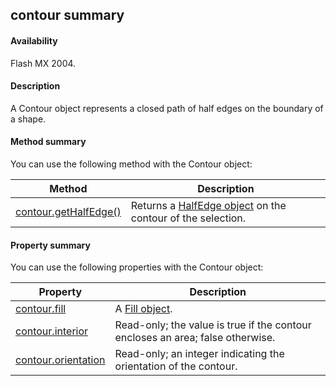 ## contour summary

#### Availability

Flash MX 2004.

#### Description

A Contour object represents a closed path of half edges on the boundary of a shape.

#### Method summary

You can use the following method with the Contour object:

| **Method**                             | **Description**                                                             |
|----------------------------------------|-----------------------------------------------------------------------------|
| [contour.getHalfEdge()](../Contour_object/contour1.md) | Returns a [HalfEdge object](../HalfEdge_object/halfEdge_summary.md) on the contour of the selection. |

#### Property summary

You can use the following properties with the Contour object:

| **Property**                         | **Description**                                                                |
|--------------------------------------|--------------------------------------------------------------------------------|
| [contour.fill](../Contour_object/contour.md)        | A [Fill object](../Fill_object/fill_summary.md).                                                |
| [contour.interior](../Contour_object/contour2.md)    | Read-only; the value is true if the contour encloses an area; false otherwise. |
| [contour.orientation](../Contour_object/contour3.md) | Read-only; an integer indicating the orientation of the contour.               |

<span id="contour.fill" class="anchor"></span>

